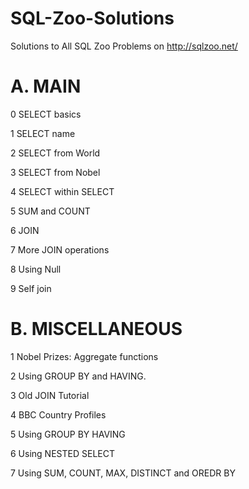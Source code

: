 # SQL-Zoo-Solutions
Solutions to All SQL Zoo Problems on http://sqlzoo.net/

# A. MAIN 
0 SELECT basics

1 SELECT name

2 SELECT from World

3 SELECT from Nobel

4 SELECT within SELECT

5 SUM and COUNT

6 JOIN

7 More JOIN operations

8 Using Null

9 Self join


# B. MISCELLANEOUS

1 Nobel Prizes: Aggregate functions

2 Using GROUP BY and HAVING.

3 Old JOIN Tutorial

4 BBC Country Profiles

5 Using GROUP BY HAVING

6 Using NESTED SELECT

7 Using SUM, COUNT, MAX, DISTINCT and OREDR BY
